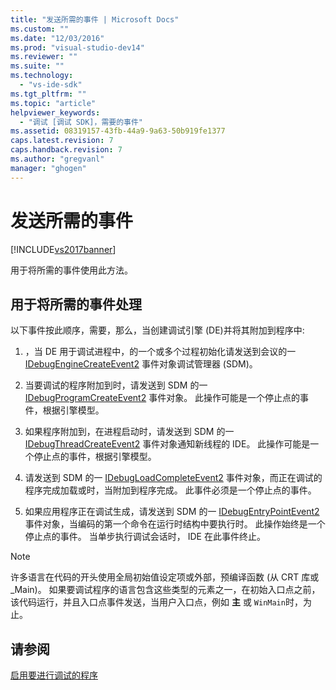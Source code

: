 ```yaml
---
title: "发送所需的事件 | Microsoft Docs"
ms.custom: ""
ms.date: "12/03/2016"
ms.prod: "visual-studio-dev14"
ms.reviewer: ""
ms.suite: ""
ms.technology: 
  - "vs-ide-sdk"
ms.tgt_pltfrm: ""
ms.topic: "article"
helpviewer_keywords: 
  - "调试 [调试 SDK]，需要的事件"
ms.assetid: 08319157-43fb-44a9-9a63-50b919fe1377
caps.latest.revision: 7
caps.handback.revision: 7
ms.author: "gregvanl"
manager: "ghogen"
---
```

# 发送所需的事件
[!INCLUDE[vs2017banner](../../code-quality/includes/vs2017banner.md)]

用于将所需的事件使用此方法。  
  
## 用于将所需的事件处理  
 以下事件按此顺序，需要，那么，当创建调试引擎 \(DE\)并将其附加到程序中:  
  
1.  ，当 DE 用于调试进程中，的一个或多个过程初始化请发送到会议的一 [IDebugEngineCreateEvent2](../../extensibility/debugger/reference/idebugenginecreateevent2.md) 事件对象调试管理器 \(SDM\)。  
  
2.  当要调试的程序附加到时，请发送到 SDM 的一 [IDebugProgramCreateEvent2](../../extensibility/debugger/reference/idebugprogramcreateevent2.md) 事件对象。  此操作可能是一个停止点的事件，根据引擎模型。  
  
3.  如果程序附加到，在进程启动时，请发送到 SDM 的一 [IDebugThreadCreateEvent2](../../extensibility/debugger/reference/idebugthreadcreateevent2.md) 事件对象通知新线程的 IDE。  此操作可能是一个停止点的事件，根据引擎模型。  
  
4.  请发送到 SDM 的一 [IDebugLoadCompleteEvent2](../../extensibility/debugger/reference/idebugloadcompleteevent2.md) 事件对象，而正在调试的程序完成加载或时，当附加到程序完成。  此事件必须是一个停止点的事件。  
  
5.  如果应用程序正在调试生成，请发送到 SDM 的一 [IDebugEntryPointEvent2](../../extensibility/debugger/reference/idebugentrypointevent2.md) 事件对象，当编码的第一个命令在运行时结构中要执行时。  此操作始终是一个停止点的事件。  当单步执行调试会话时， IDE 在此事件终止。  
  
> [!NOTE]
>  许多语言在代码的开头使用全局初始值设定项或外部，预编译函数 \(从 CRT 库或 \_Main\)。  如果要调试程序的语言包含这些类型的元素之一，在初始入口点之前，该代码运行，并且入口点事件发送，当用户入口点，例如 **主** 或 `WinMain`时，为止。  
  
## 请参阅  
 [启用要进行调试的程序](../../extensibility/debugger/enabling-a-program-to-be-debugged.md)